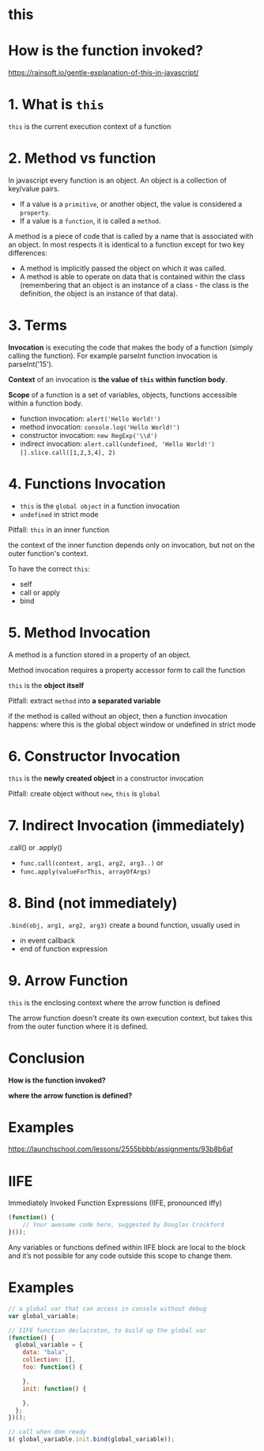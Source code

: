 this
===========

# How is the function invoked?

https://rainsoft.io/gentle-explanation-of-this-in-javascript/

# 1. What is `this`

`this` is the current execution context of a function

# 2. Method vs function

In javascript every function is an object. An object is a collection of key/value pairs. 
- If a value is a `primitive`, or another object, the value is considered a `property`. 
- If a value is a `function`, it is called a `method`.

A method is a piece of code that is called by a name that is associated with an object. In most respects it is identical to a function except for two key differences:

- A method is implicitly passed the object on which it was called.
- A method is able to operate on data that is contained within the class (remembering that an object is an instance of a class - the class is the definition, the object is an instance of that data).

# 3. Terms

**Invocation** is executing the code that makes the body of a function (simply calling the function). For example parseInt function invocation is parseInt('15').

**Context** of an invocation is **the value of `this` within function body**.

**Scope** of a function is a set of variables, objects, functions accessible within a function body.

- function invocation: `alert('Hello World!')`
- method invocation: `console.log('Hello World!')`
- constructor invocation: `new RegExp('\\d')`
- indirect invocation: `alert.call(undefined, 'Hello World!')` `[].slice.call([1,2,3,4], 2)`

# 4. Functions Invocation

- `this` is the `global object` in a function invocation
- `undefined` in strict mode

Pitfall: `this` in an inner function

the context of the inner function depends only on invocation, but not on the outer function's context. 

To have the correct `this`:
- self
- call or apply
- bind



# 5. Method Invocation

A method is a function stored in a property of an object.

Method invocation requires a property accessor form to call the function 

`this` is the **object itself**

Pitfall: extract `method` into **a separated variable**

if the method is called without an object, then a function invocation happens: where this is the global object window or undefined in strict mode 


# 6. Constructor Invocation

`this` is the **newly created object** in a constructor invocation

Pitfall: create object without `new`, `this` is `global`



# 7. Indirect Invocation (immediately)

.call() or .apply()
- `func.call(context, arg1, arg2, arg3..)` or
- `func.apply(valueForThis, arrayOfArgs)`

# 8. Bind (not immediately)

 `.bind(obj, arg1, arg2, arg3)` create a bound function, usually used in
- in event callback
- end of function expression 

# 9. Arrow Function


`this` is the enclosing context where the arrow function is defined

The arrow function doesn't create its own execution context, but takes this from the outer function where it is defined. 

# Conclusion

**How is the function invoked?**

**where the arrow function is defined?**



# Examples

https://launchschool.com/lessons/2555bbbb/assignments/93b8b6af


IIFE
============

Immediately Invoked Function Expressions (IIFE, pronounced iffy)

```js
(function() {
    // Your awesome code here, suggested by Douglas Crockford 
}());
```

Any variables or functions defined within IIFE block are local to the block and it’s not possible for any code outside this scope to change them.

# Examples

```js
// a global var that can access in console without debug
var global_variable;

// IIFE function declairaton, to build up the global var
(function() {
  global_variable = {
    data: "bala",
    collection: [],
    foo: function() {

    },
    init: function() {

    },
  };
})();

// call when dom ready
$( global_variable.init.bind(global_variable));
```